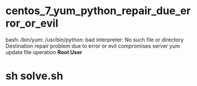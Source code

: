 # centos_7_yum_python_repair_due_error_or_evil
bash: /bin/yum: /usr/bin/python: bad interpreter: No such file or directory Destination repair problem due to error or evil compromises server yum update file operation
**Root User**
# sh solve.sh
